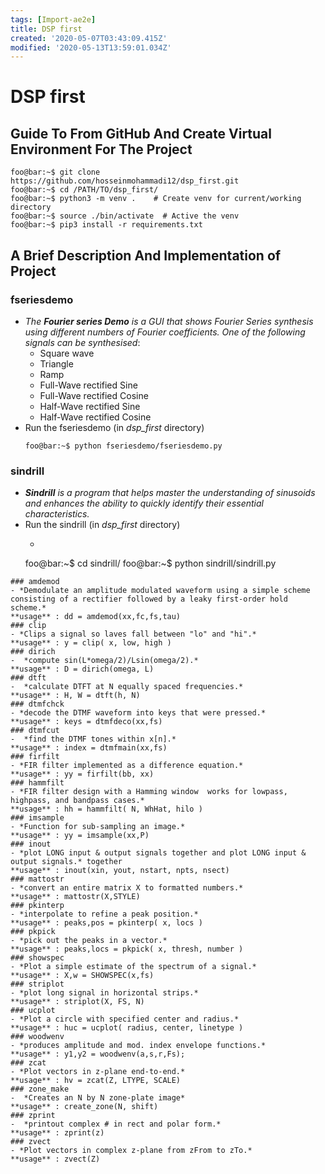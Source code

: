 ```yaml
---
tags: [Import-ae2e]
title: DSP first
created: '2020-05-07T03:43:09.415Z'
modified: '2020-05-13T13:59:01.034Z'
---
```


# DSP first


## Guide To From GitHub And Create Virtual Environment For The Project
```console
foo@bar:~$ git clone https://github.com/hosseinmohammadi12/dsp_first.git
foo@bar:~$ cd /PATH/TO/dsp_first/
foo@bar:~$ python3 -m venv .    # Create venv for current/working directory
foo@bar:~$ source ./bin/activate  # Active the venv
foo@bar:~$ pip3 install -r requirements.txt
```
## A Brief Description And Implementation of Project
### fseriesdemo
  - *The **Fourier series Demo** is a GUI that shows Fourier Series synthesis using different numbers of Fourier coefficients. One of the following signals can be synthesised*: 
    + Square wave 
    + Triangle    
    + Ramp 
    + Full-Wave rectified Sine 
    + Full-Wave rectified Cosine 
    + Half-Wave rectified Sine 
    + Half-Wave rectified Cosine 
  - Run the fseriesdemo (in *dsp_first* directory)
    ```console
    foo@bar:~$ python fseriesdemo/fseriesdemo.py
    ```  
### sindrill 
  - ***Sindrill** is a program that helps master the understanding of sinusoids and enhances the ability to quickly identify their essential characteristics.*
  - Run the sindrill (in *dsp_first* directory)
    * ```console
     foo@bar:~$ cd sindrill/
     foo@bar:~$ python sindrill/sindrill.py
  ```  
### amdemod
  - *Demodulate an amplitude modulated waveform using a simple scheme  consisting of a rectifier followed by a leaky first-order hold scheme.*
  **usage** : dd = amdemod(xx,fc,fs,tau)
### clip
  - *Clips a signal so laves fall between "lo" and "hi".*
  **usage** : y = clip( x, low, high )
### dirich
  -  *compute sin(L*omega/2)/Lsin(omega/2).*  
  **usage** : D = dirich(omega, L)
### dtft
  -  *calculate DTFT at N equally spaced frequencies.*
  **usage** : H, W = dtft(h, N)
### dtmfchck
  - *decode the DTMF waveform into keys that were pressed.*
  **usage** : keys = dtmfdeco(xx,fs)
### dtmfcut
  -  *find the DTMF tones within x[n].*
  **usage** : index = dtmfmain(xx,fs)
### firfilt
  - *FIR filter implemented as a difference equation.*
  **usage** : yy = firfilt(bb, xx)
### hammfilt
  - *FIR filter design with a Hamming window  works for lowpass, highpass, and bandpass cases.*
  **usage** : hh = hammfilt( N, WhHat, hilo )
### imsample
  - *Function for sub-sampling an image.*
  **usage** : yy = imsample(xx,P)
### inout
  - *plot LONG input & output signals together and plot LONG input & output signals.* together
  **usage** : inout(xin, yout, nstart, npts, nsect)
### mattostr
  - *convert an entire matrix X to formatted numbers.*
  **usage** : mattostr(X,STYLE)
### pkinterp
  - *interpolate to refine a peak position.*
  **usage** : peaks,pos = pkinterp( x, locs )
### pkpick
  - *pick out the peaks in a vector.*
  **usage** : peaks,locs = pkpick( x, thresh, number )
### showspec
  - *Plot a simple estimate of the spectrum of a signal.*
  **usage** : X,w = SHOWSPEC(x,fs)
### striplot
  - *plot long signal in horizontal strips.*
  **usage** : striplot(X, FS, N)
### ucplot
  - *Plot a circle with specified center and radius.*
  **usage** : huc = ucplot( radius, center, linetype )
### woodwenv
  - *produces amplitude and mod. index envelope functions.*
  **usage** : y1,y2 = woodwenv(a,s,r,Fs);
### zcat
  - *Plot vectors in z-plane end-to-end.*
  **usage** : hv = zcat(Z, LTYPE, SCALE)
### zone_make
  -  *Creates an N by N zone-plate image*
  **usage** : create_zone(N, shift)
### zprint
  -  *printout complex # in rect and polar form.*
  **usage** : zprint(z)
### zvect
  - *Plot vectors in complex z-plane from zFrom to zTo.*
  **usage** : zvect(Z) 






